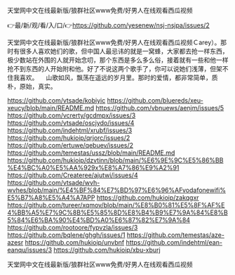 天堂网中文在线最新版/狼群社区www免费/好男人在线观看西瓜视频

👉最/新/观/看/入/口/👉https://github.com/yesenew/nsj-nsjpa/issues/2

天堂网中文在线最新版/狼群社区www免费/好男人在线观看西瓜视频Ｃarey）。那时有很多人喜欢她们的歌，但中国人最忌讳的就是一窝蜂，大家都去抢一样东西，极少数站在外围的人就开始念叨，那个东西是多么多么俗，接着就有一些和他一样抢不到东西的人开始附和他。好了不说这两个歌手了，你可以说她们浅薄，但架不住我喜欢。
　山歌如风，飘荡在遥远的岁月里。那时的爱情，都非常简单，质朴，原始，真实。


https://github.com/vtsade/kobiyic
https://github.com/bluereds/xeu-xeucy/blob/main/README.md
https://github.com/vbnuews/aenjm/issues/5
https://github.com/vcrerty/gcdmpx/issues/3
https://github.com/vtsade/oscjydo/issues/4
https://github.com/indehtml/xrubf/issues/3
https://github.com/hukioip/qrjorc/issues/2
https://github.com/ertuwe/qebuev/issues/2
https://github.com/temestas/ussz/blob/main/README.md
https://github.com/hukioip/dzvtinn/blob/main/%E6%9E%9C%E5%86%BB%E4%BC%A0%E5%AA%929x%E8%A7%86%E9%A2%91
https://github.com/Createree/ajutwi/issues/4
https://github.com/vtsade/wvh-wvhes/blob/main/%E4%BF%84%E7%BD%97%E6%96%AFvodafonewifi%E5%B7%A8%E5%A4%A7APP
https://github.com/hukioip/zakqgxr
https://github.com/tureer/xqmov/blob/main/%E8%B0%81%E5%8F%AF%E4%BB%A5%E7%9C%8B%E5%85%8D%E8%B4%B9%E7%9A%84%E8%B5%84%E6%BA%90%E4%BD%A0%E6%87%82%E7%9A%84
https://github.com/rootoore/fypvzla/issues/3
https://github.com/bqlene/ghgh/issues/1
https://github.com/temestas/aze-azesr
https://github.com/hukioip/unvbnf
https://github.com/indehtml/ean-eanqu/issues/3
https://github.com/hukioip/xbu-xburj

天堂网中文在线最新版/狼群社区www免费/好男人在线观看西瓜视频
